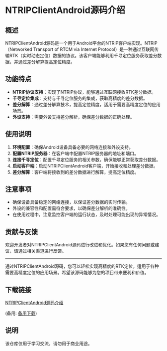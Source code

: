 # NTRIPClientAndroid源码介绍

## 概述

NTRIPClientAndroid源码是一个用于Android平台的NTRIP客户端实现。NTRIP（Networked Transport of RTCM via Internet Protocol）是一种通过互联网传输RTK（实时动态定位）数据的协议。该客户端能够利用千寻定位服务获取差分数据，并通过差分解算提高定位精度。

## 功能特点

- **NTRIP协议支持**：实现了NTRIP协议，能够通过互联网接收RTK差分数据。
- **千寻定位集成**：支持与千寻定位服务的集成，获取高精度的差分数据。
- **差分解算**：通过差分解算技术，提高定位精度，适用于需要高精度定位的应用场景。
- **外设支持**：需要外设支持差分解析，确保差分数据的正确处理。

## 使用说明

1. **环境配置**：确保Android设备具备必要的网络连接和外设支持。
2. **配置NTRIP服务器**：在客户端中配置NTRIP服务器的地址和端口。
3. **连接千寻定位**：配置千寻定位服务的相关参数，确保能够正常获取差分数据。
4. **启动客户端**：启动NTRIPClientAndroid客户端，开始接收和处理差分数据。
5. **差分解算**：客户端将接收到的差分数据进行解算，提高定位精度。

## 注意事项

- 确保设备具备稳定的网络连接，以保证差分数据的实时传输。
- 外设的兼容性和配置需符合要求，以确保差分解析的准确性。
- 在使用过程中，注意监控客户端的运行状态，及时处理可能出现的异常情况。

## 贡献与反馈

欢迎开发者对NTRIPClientAndroid源码进行改进和优化。如果您有任何问题或建议，请通过相关渠道进行反馈。

---

通过NTRIPClientAndroid源码，您可以轻松实现高精度的RTK定位，适用于各种需要高精度定位的应用场景。希望该源码能够为您的项目带来便利和价值。

## 下载链接
[NTRIPClientAndroid源码介绍](https://pan.quark.cn/s/03a5780952ce) 

(备用: [备用下载](https://pan.baidu.com/s/1tk0AUArMy-rnuWGuCB9eZQ?pwd=1234))

## 说明

该仓库仅用于学习交流，请勿用于商业用途。

